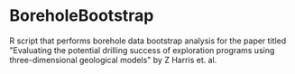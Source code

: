 # BoreholeBootstrap
R script that performs borehole data bootstrap analysis for the paper titled "Evaluating the potential drilling success of exploration programs using three-dimensional geological models" by Z Harris et. al.
